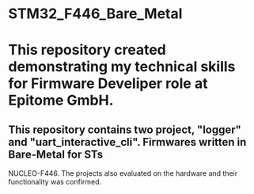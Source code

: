 # STM32_F446_Bare_Metal

# This repository created demonstrating my technical skills for Firmware Develiper role at Epitome GmbH.

## This repository contains two project, "logger" and "uart_interactive_cli". Firmwares written in Bare-Metal for STs
NUCLEO-F446. The projects also evaluated on the hardware and their functionality was confirmed.